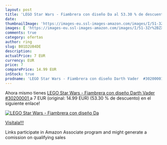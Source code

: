 ```yaml
---
layout: post
title: 'LEGO Star Wars - Fiambrera con diseño Da al 53.30 % de descuento'
date: 
thumbnailImage: 'https://images-eu.ssl-images-amazon.com/images/I/51-3Zr%2BZXLL._SL200_.jpg'
images: [ 'https://images-eu.ssl-images-amazon.com/images/I/51-3Zr%2BZXLL._SL200_.jpg' ]
comments: true
category: ofertas
author: ring
slug: B01D2U84DE
description:
actualPrice: 7 EUR
currency: EUR
price: 7
comparePrice: 14.99 EUR
inStock: true
prodname: 'LEGO Star Wars - Fiambrera con diseño Darth Vader  #30200001 '
---
```


Ahora mismo tienes [LEGO Star Wars - Fiambrera con diseño Darth Vader  #30200001 ](https://www.amazon.es/dp/B01D2U84DE/?tag=tolees-21) a 7 EUR (original: 14.99 EUR) (53.30 %  de descuento) en el siguiente enlace!

[![LEGO Star Wars - Fiambrera con diseño Da](https://images-eu.ssl-images-amazon.com/images/I/51-3Zr%2BZXLL._SL200_.jpg)](https://www.amazon.es/dp/B01D2U84DE/?tag=tolees-21)

[Visítala!!!](https://www.amazon.es/dp/B01D2U84DE/?tag=tolees-21)

Links participate in Amazon Associate program and might generate a comission on qualifying sales

